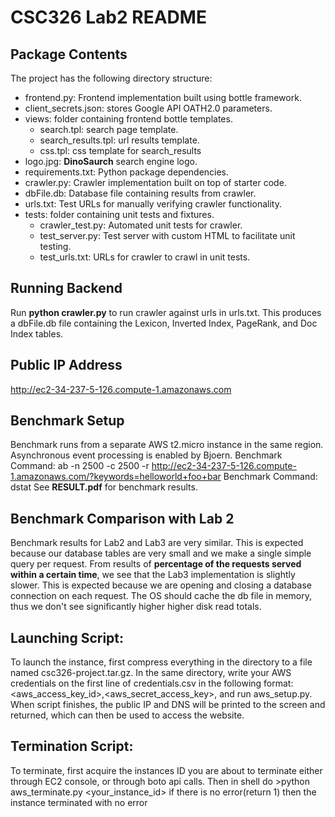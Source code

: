 CSC326 Lab2 README
==================
Package Contents
----------------
The project has the following directory structure:
- frontend.py: Frontend implementation built using bottle framework.
- client_secrets.json: stores Google API OATH2.0 parameters.
- views: folder containing frontend bottle templates.
    - search.tpl: search page template.
    - search_results.tpl: url results template.
    - css.tpl: css template for search_results
- logo.jpg: **DinoSaurch** search engine logo.
- requirements.txt: Python package dependencies.
- crawler.py: Crawler implementation built on top of starter code.
- dbFile.db: Database file containing results from crawler.
- urls.txt: Test URLs for manually verifying crawler functionality.
- tests: folder containing unit tests and fixtures.
    - crawler_test.py: Automated unit tests for crawler.
    - test_server.py: Test server with custom HTML to facilitate unit testing.
    - test_urls.txt: URLs for crawler to crawl in unit tests.

Running Backend
---------------
Run **python crawler.py** to run crawler against urls in urls.txt. This produces
a dbFile.db file containing the Lexicon, Inverted Index, PageRank, and Doc Index
tables.

Public IP Address
-----------------
http://ec2-34-237-5-126.compute-1.amazonaws.com

Benchmark Setup
---------------
Benchmark runs from a separate AWS t2.micro instance in the same region.
Asynchronous event processing is enabled by Bjoern.
Benchmark Command: ab -n 2500 -c 2500 -r http://ec2-34-237-5-126.compute-1.amazonaws.com/?keywords=helloworld+foo+bar
Benchmark Command: dstat
See **RESULT.pdf** for benchmark results.

Benchmark Comparison with Lab 2
-------------------------------
Benchmark results for Lab2 and Lab3 are very similar. This is expected because 
our database tables are very small and we make a single simple query per request.
From results of **percentage of the requests served within a certain time**,
we see that the Lab3 implementation is slightly slower. This is expected because
we are opening and closing a database connection on each request. The OS should cache the db file in memory, thus we don't see significantly higher
higher disk read totals.

Launching Script:
-------------------------------
To launch the instance, first compress everything in the directory to a file named csc326-project.tar.gz. In the same directory, write your AWS credentials on the first line of credentials.csv in the following format: <aws_access_key_id>,<aws_secret_access_key>, and run aws_setup.py. When script finishes, the public IP and DNS will be printed to the screen and returned, which can then be used to access the website. 

Termination Script:
-------------------------------
To terminate, first acquire the instances ID you are about to terminate either through EC2 console, or through boto api calls. Then in shell do >python aws_terminate.py <your_instance_id> if there is no error(return 1) then the instance terminated with no error
